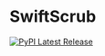 # SwiftScrub

[![PyPI Latest Release](https://img.shields.io/pypi/v/swiftscrub.svg?logo=python&logoColor=white&color=blue)](https://pypi.org/project/swiftscrub/)
<!-- ![GitHub Page Views Count](https://badges.toozhao.com/badges/01JW9DZB3MAEG11FXQP8EVDRAZ/blue.svg) -->
<!-- [![GitHub Release Date](https://img.shields.io/github/release-date/aether-raid/swiftscrub?logo=github&label=latest%20release&color=blue)](https://github.com/aether-raid/swiftscrub/releases/latest) -->
<!-- ![GitHub Actions Workflow Status](https://img.shields.io/github/actions/workflow/status/aether-raid/swiftscrub/docs.yml?label=PyPI%20Publish&color=blue) -->